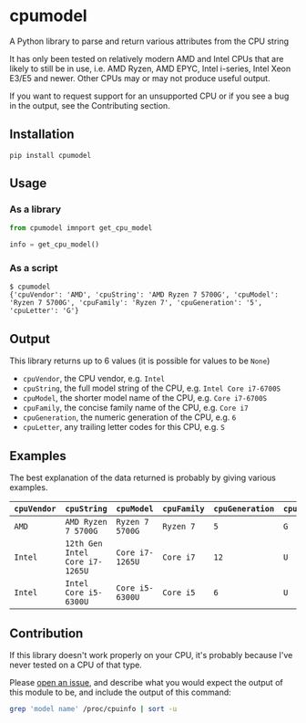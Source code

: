 # cpumodel

A Python library to parse and return various attributes from the CPU string

It has only been tested on relatively modern AMD and Intel CPUs that are likely to still be in use,
i.e. AMD Ryzen, AMD EPYC, Intel i-series, Intel Xeon E3/E5 and newer. Other CPUs may or may not produce
useful output.

If you want to request support for an unsupported CPU or if you see a bug in the output, see the
Contributing section.

## Installation

```terminal
pip install cpumodel
```

## Usage

### As a library

```py
from cpumodel imnport get_cpu_model

info = get_cpu_model()
```

### As a script

```terminal
$ cpumodel
{'cpuVendor': 'AMD', 'cpuString': 'AMD Ryzen 7 5700G', 'cpuModel': 'Ryzen 7 5700G', 'cpuFamily': 'Ryzen 7', 'cpuGeneration': '5', 'cpuLetter': 'G'}
```

## Output

This library returns up to 6 values (it is possible for values to be `None`)

* `cpuVendor`, the CPU vendor, e.g. `Intel`
* `cpuString`, the full model string of the CPU, e.g. `Intel Core i7-6700S`
* `cpuModel`, the shorter model name of the CPU, e.g. `Core i7-6700S`
* `cpuFamily`, the concise family name of the CPU, e.g. `Core i7`
* `cpuGeneration`, the numeric generation of the CPU, e.g. `6`
* `cpuLetter`, any trailing letter codes for this CPU, e.g. `S`

## Examples

The best explanation of the data returned is probably by giving various examples.

| `cpuVendor` | `cpuString`                    | `cpuModel`      | `cpuFamily` | `cpuGeneration` | `cpuLetter` |
|-------------|--------------------------------|-----------------|-------------|-----------------|-------------|
| `AMD`       | `AMD Ryzen 7 5700G`            | `Ryzen 7 5700G` | `Ryzen 7`   | `5`             | `G`         |
| `Intel`     | `12th Gen Intel Core i7-1265U` | `Core i7-1265U` | `Core i7`   | `12`            | `U`         |
| `Intel`     | `Intel Core i5-6300U`          | `Core i5-6300U` | `Core i5`   | `6`             | `U`         |

## Contribution

If this library doesn't work properly on your CPU, it's probably because I've never tested on a CPU of that type.

Please [open an issue](https://github.com/djjudas21/cpumodel/issues), and describe what you would expect the
output of this module to be, and include the output of this command:

```sh
grep 'model name' /proc/cpuinfo | sort -u
```
